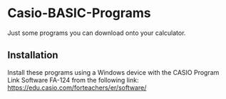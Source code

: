 # Casio-BASIC-Programs
Just some programs you can download onto your calculator.

## Installation
Install these programs using a Windows device with the CASIO Program Link Software FA-124 from the following link:
https://edu.casio.com/forteachers/er/software/
